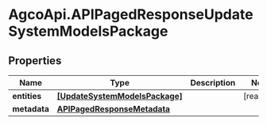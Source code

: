 # AgcoApi.APIPagedResponseUpdateSystemModelsPackage

## Properties

Name | Type | Description | Notes
------------ | ------------- | ------------- | -------------
**entities** | [**[UpdateSystemModelsPackage]**](UpdateSystemModelsPackage.md) |  | [readonly] 
**metadata** | [**APIPagedResponseMetadata**](APIPagedResponseMetadata.md) |  | 


